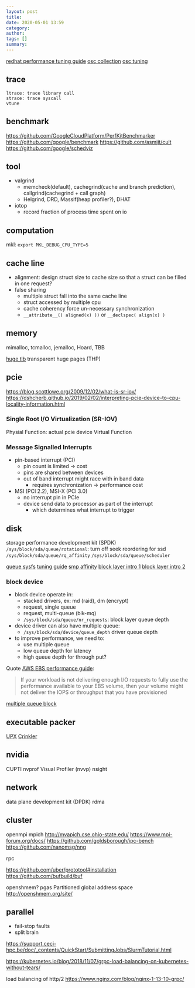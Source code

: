 ```yaml
---
layout: post
title: 
date: 2020-05-01 13:59
category: 
author: 
tags: []
summary: 
---
```


[redhat performance tuning guide](https://access.redhat.com/documentation/en-us/red_hat_enterprise_linux/7/html/performance_tuning_guide/index)
[osc collection](https://www.osc.edu/resources/getting_started/howto/howto_collect_performance_data_for_your_program)
[osc tuning](https://www.osc.edu/resources/getting_started/howto/howto_tune_performance)

## trace

```
ltrace: trace library call
strace: trace syscall
vtune
```

## benchmark

https://github.com/GoogleCloudPlatform/PerfKitBenchmarker
https://github.com/google/benchmark
https://github.com/asmjit/cult
https://github.com/google/schedviz

## tool

* valgrind
  * memcheck(default), cachegrind(cache and branch prediction), callgrind(cachegrind + call graph)
  * Helgrind, DRD, Massif(heap profiler?), DHAT
* iotop
  * record fraction of process time spent on io

## computation

mkl: `export MKL_DEBUG_CPU_TYPE=5`

## cache line

* alignment: design struct size to cache size so that a struct can be filled in one request?
* false sharing
  * multiple struct fall into the same cache line
  * struct accessed by multiple cpu
  * cache coherency force un-necessary synchronization
  * `__attribute__(( aligned(x) ))` or `__declspec( align(x) )`

## memory 

mimalloc, tcmalloc, jemalloc, Hoard, TBB

[huge tlb](https://www.kernel.org/doc/html/latest/admin-guide/mm/hugetlbpage.html)
transparent huge pages (THP)

## pcie

https://blog.scottlowe.org/2009/12/02/what-is-sr-iov/
https://dshcherb.github.io/2019/02/02/interpreting-pcie-device-to-cpu-locality-information.html

### Single Root I/O Virtualization (SR-IOV)

Physial Function: actual pcie device
Virtual Function

### Message Signalled Interrupts

* pin-based interrupt (PCI)
  * pin count is limited -> cost
  * pins are shared between devices
  * out of band interrupt might race with in band data
    * requires synchronization -> performance cost
* MSI (PCI 2.2), MSI-X (PCI 3.0)
  * no interrupt pin in PCIe
  * device send data to processor as part of the interrupt
    * which determines what interrupt to trigger

## disk

storage performance development kit (SPDK)
`/sys/block/sda/queue/rotational`: turn off seek reordering for ssd
`/sys/block/sda/queue/rq_affinity`
`/sys/block/sda/queue/scheduler`

[queue sysfs](https://www.kernel.org/doc/Documentation/block/queue-sysfs.txt)
[tuning guide](https://www.broadcom.com/support/knowledgebase/1211161498420/performance-tuning-on-the-mr-sas-2108-lsi-sas-2208-sas-3108-base)
[smp affinity](https://www.broadcom.com/support/knowledgebase/1211161499716/configuring-smp-affinity-in-linux)
[block layer intro 1](https://lwn.net/Articles/736534/)
[block layer intro 2](https://lwn.net/Articles/738449/)

### block device

* block device operate in:
  * stacked drivers, ex: md (raid), dm (encrypt)
  * request, single queue
  * request, multi-queue (blk-mq)
  * `/sys/block/sda/queue/nr_requests`: block layer queue depth
* device driver can also have multiple queue:
  * `/sys/block/sda/device/queue_depth` driver queue depth
* to improve performance, we need to:
  * use multiple queue
  * low queue depth for latency
  * high queue depth for through put?

Quote [AWS EBS performance guide](https://docs.aws.amazon.com/AWSEC2/latest/UserGuide/ebs-io-characteristics.html):
> If your workload is not delivering enough I/O requests to fully use the performance available to your EBS volume,
> then your volume might not deliver the IOPS or throughput that you have provisioned

[multiple queue block](https://lwn.net/Articles/552904/)

## executable packer

[UPX](https://github.com/upx/upx)
[Crinkler](https://github.com/runestubbe/Crinkler)

## nvidia

CUPTI 
nvprof
Visual Profiler (nvvp)
nsight

## network

data plane development kit (DPDK)
rdma

## cluster

openmpi
mpich
http://mvapich.cse.ohio-state.edu/
https://www.mpi-forum.org/docs/
https://github.com/goldsborough/ipc-bench
https://github.com/nanomsg/nng

rpc

https://github.com/uber/prototool#installation
https://github.com/bufbuild/buf

openshmem?
pgas Partitioned global address space
http://openshmem.org/site/

## parallel

* fail-stop faults
* split brain

https://support.ceci-hpc.be/doc/_contents/QuickStart/SubmittingJobs/SlurmTutorial.html

https://kubernetes.io/blog/2018/11/07/grpc-load-balancing-on-kubernetes-without-tears/

load balancing of http/2
https://www.nginx.com/blog/nginx-1-13-10-grpc/
